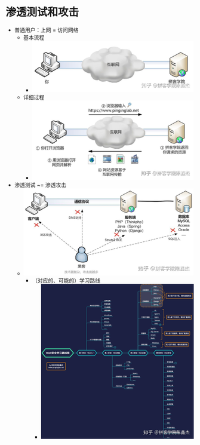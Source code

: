 # 渗透测试和攻击

* 普通用户：上网 = 访问网络
  * 基本流程
    * ![you_network_logic](../../assets/img/you_network_logic.jpg)
  * 详细过程
    * ![access_web_detail](../../assets/img/access_web_detail.jpg)
* 渗透测试 ~= 渗透攻击
  * ![web_penetration_process](../../assets/img/web_penetration_process.jpg)
    * （对应的、可能的）学习路线
      * ![penetration_learning_roadmap](../../assets/img/penetration_learning_roadmap.jpg)
